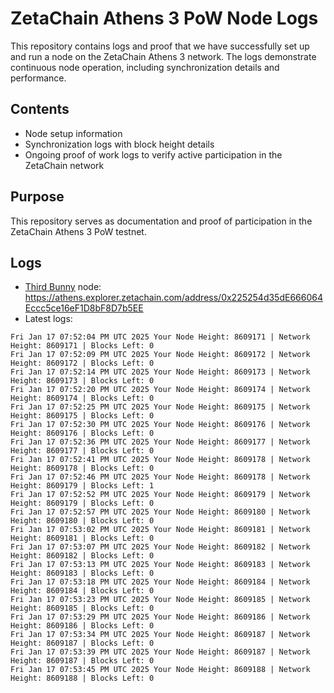 # ZetaChain Athens 3 PoW Node Logs
This repository contains logs and proof that we have successfully set up and run a node on the ZetaChain Athens 3 network. The logs demonstrate continuous node operation, including synchronization details and performance.

## Contents
- Node setup information
- Synchronization logs with block height details
- Ongoing proof of work logs to verify active participation in the ZetaChain network

## Purpose
This repository serves as documentation and proof of participation in the ZetaChain Athens 3 PoW testnet.

## Logs

- [Third Bunny](https://thirdbunny.xyz/) node: https://athens.explorer.zetachain.com/address/0x225254d35dE666064Eccc5ce16eF1D8bF8D7b5EE
- Latest logs:
```
Fri Jan 17 07:52:04 PM UTC 2025 Your Node Height: 8609171 | Network Height: 8609171 | Blocks Left: 0
Fri Jan 17 07:52:09 PM UTC 2025 Your Node Height: 8609172 | Network Height: 8609172 | Blocks Left: 0
Fri Jan 17 07:52:14 PM UTC 2025 Your Node Height: 8609173 | Network Height: 8609173 | Blocks Left: 0
Fri Jan 17 07:52:20 PM UTC 2025 Your Node Height: 8609174 | Network Height: 8609174 | Blocks Left: 0
Fri Jan 17 07:52:25 PM UTC 2025 Your Node Height: 8609175 | Network Height: 8609175 | Blocks Left: 0
Fri Jan 17 07:52:30 PM UTC 2025 Your Node Height: 8609176 | Network Height: 8609176 | Blocks Left: 0
Fri Jan 17 07:52:36 PM UTC 2025 Your Node Height: 8609177 | Network Height: 8609177 | Blocks Left: 0
Fri Jan 17 07:52:41 PM UTC 2025 Your Node Height: 8609178 | Network Height: 8609178 | Blocks Left: 0
Fri Jan 17 07:52:46 PM UTC 2025 Your Node Height: 8609178 | Network Height: 8609179 | Blocks Left: 1
Fri Jan 17 07:52:52 PM UTC 2025 Your Node Height: 8609179 | Network Height: 8609179 | Blocks Left: 0
Fri Jan 17 07:52:57 PM UTC 2025 Your Node Height: 8609180 | Network Height: 8609180 | Blocks Left: 0
Fri Jan 17 07:53:02 PM UTC 2025 Your Node Height: 8609181 | Network Height: 8609181 | Blocks Left: 0
Fri Jan 17 07:53:07 PM UTC 2025 Your Node Height: 8609182 | Network Height: 8609182 | Blocks Left: 0
Fri Jan 17 07:53:13 PM UTC 2025 Your Node Height: 8609183 | Network Height: 8609183 | Blocks Left: 0
Fri Jan 17 07:53:18 PM UTC 2025 Your Node Height: 8609184 | Network Height: 8609184 | Blocks Left: 0
Fri Jan 17 07:53:23 PM UTC 2025 Your Node Height: 8609185 | Network Height: 8609185 | Blocks Left: 0
Fri Jan 17 07:53:29 PM UTC 2025 Your Node Height: 8609186 | Network Height: 8609186 | Blocks Left: 0
Fri Jan 17 07:53:34 PM UTC 2025 Your Node Height: 8609187 | Network Height: 8609187 | Blocks Left: 0
Fri Jan 17 07:53:39 PM UTC 2025 Your Node Height: 8609187 | Network Height: 8609187 | Blocks Left: 0
Fri Jan 17 07:53:45 PM UTC 2025 Your Node Height: 8609188 | Network Height: 8609188 | Blocks Left: 0
```
